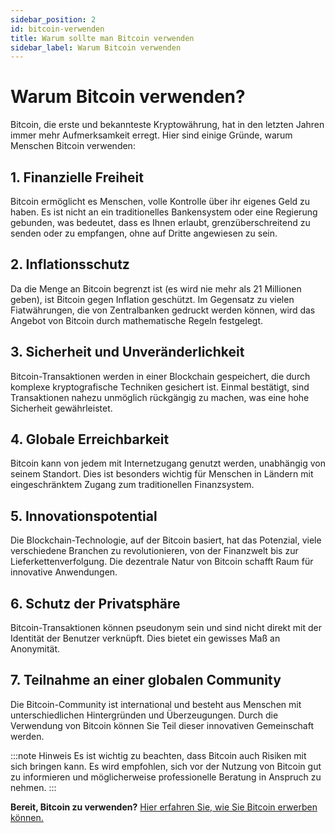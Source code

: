 ```yaml
---
sidebar_position: 2
id: bitcoin-verwenden
title: Warum sollte man Bitcoin verwenden
sidebar_label: Warum Bitcoin verwenden
---
```


# Warum Bitcoin verwenden?

Bitcoin, die erste und bekannteste Kryptowährung, hat in den letzten Jahren
immer mehr Aufmerksamkeit erregt. Hier sind einige Gründe, warum Menschen
Bitcoin verwenden:

## 1. **Finanzielle Freiheit**

Bitcoin ermöglicht es Menschen, volle Kontrolle über ihr eigenes Geld zu haben.
Es ist nicht an ein traditionelles Bankensystem oder eine Regierung gebunden,
was bedeutet, dass es Ihnen erlaubt, grenzüberschreitend zu senden oder zu
empfangen, ohne auf Dritte angewiesen zu sein.

## 2. **Inflationsschutz**

Da die Menge an Bitcoin begrenzt ist (es wird nie mehr als 21 Millionen geben),
ist Bitcoin gegen Inflation geschützt. Im Gegensatz zu vielen Fiatwährungen, die
von Zentralbanken gedruckt werden können, wird das Angebot von Bitcoin durch
mathematische Regeln festgelegt.

## 3. **Sicherheit und Unveränderlichkeit**

Bitcoin-Transaktionen werden in einer Blockchain gespeichert, die durch komplexe
kryptografische Techniken gesichert ist. Einmal bestätigt, sind Transaktionen
nahezu unmöglich rückgängig zu machen, was eine hohe Sicherheit gewährleistet.

## 4. **Globale Erreichbarkeit**

Bitcoin kann von jedem mit Internetzugang genutzt werden, unabhängig von seinem
Standort. Dies ist besonders wichtig für Menschen in Ländern mit eingeschränktem
Zugang zum traditionellen Finanzsystem.

## 5. **Innovationspotential**

Die Blockchain-Technologie, auf der Bitcoin basiert, hat das Potenzial, viele
verschiedene Branchen zu revolutionieren, von der Finanzwelt bis zur
Lieferkettenverfolgung. Die dezentrale Natur von Bitcoin schafft Raum für
innovative Anwendungen.

## 6. **Schutz der Privatsphäre**

Bitcoin-Transaktionen können pseudonym sein und sind nicht direkt mit der
Identität der Benutzer verknüpft. Dies bietet ein gewisses Maß an Anonymität.

## 7. **Teilnahme an einer globalen Community**

Die Bitcoin-Community ist international und besteht aus Menschen mit
unterschiedlichen Hintergründen und Überzeugungen. Durch die Verwendung von
Bitcoin können Sie Teil dieser innovativen Gemeinschaft werden.

:::note Hinweis Es ist wichtig zu beachten, dass Bitcoin auch Risiken mit sich
bringen kann. Es wird empfohlen, sich vor der Nutzung von Bitcoin gut zu
informieren und möglicherweise professionelle Beratung in Anspruch zu nehmen.
:::

**Bereit, Bitcoin zu verwenden?**
[Hier erfahren Sie, wie Sie Bitcoin erwerben können.](/docs/basics/how-to-acquire.md)
